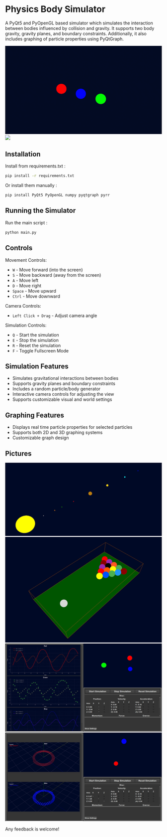 # Physics Body Simulator
A PyQt5 and PyOpenGL based simulator which simulates the interaction between bodies influenced by collision and gravity. It supports two body gravity, gravity planes, and boundary constraints. Additionally, it also includes graphing of particle properties using PyQtGraph.

![](/images/three_body_gif.gif)
![](/images/newton_gif.gif)

## Installation
Install from requirements.txt : 
```bash
pip install -r requirements.txt
```
Or install them manually : 
```bash
pip install PyQt5 PyOpenGL numpy pyqtgraph pyrr
```

## Running the Simulator
Run the main script : 
```bash
python main.py
```

## Controls
Movement Controls:  
* ```W``` - Move forward (into the screen)  
* ```S``` - Move backward (away from the screen)  
* ```A``` - Move left  
* ```D``` - Move right  
* ```Space``` - Move upward  
* ```Ctrl``` - Move downward  

Camera Controls:  
* ```Left Click + Drag``` - Adjust camera angle

Simulation Controls:  
* ```Q``` - Start the simulation  
* ```E``` - Stop the simulation  
* ```R``` - Reset the simulation 
* ```F``` - Toggle Fullscreen Mode

## Simulation Features
* Simulates gravitational interactions between bodies
* Supports gravity planes and boundary constraints
* Includes a random particle/body generator
* Interactive camera controls for adjusting the view
* Supports customizable visual and world settings

## Graphing Features
* Displays real time particle properties for selected particles
* Supports both 2D and 3D graphing systems
* Customizable graph design

## Pictures

![](/images/solar_system.png)
![](/images/billiards.png)
![](/images/three_body.png)
![](/images/two_body.png)


Any feedback is welcome!
